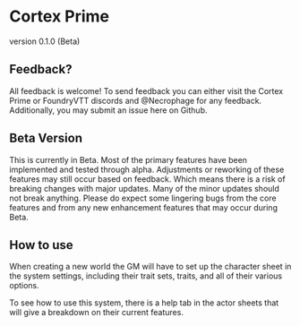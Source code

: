 # Cortex Prime
version 0.1.0 (Beta)

## Feedback?
All feedback is welcome! To send feedback you can either visit the Cortex Prime or FoundryVTT discords and @Necrophage for any feedback. Additionally, you may submit an issue here on Github.

## Beta Version
This is currently in Beta. Most of the primary features have been implemented and tested through alpha. Adjustments or reworking of these features may still occur based on feedback. Which means there is a risk of breaking changes with major updates. Many of the minor updates should not break anything. Please do expect some lingering bugs from the core features and from any new enhancement features that may occur during Beta.

## How to use
When creating a new world the GM will have to set up the character sheet in the system settings, including their trait sets, traits, and all of their various options.

To see how to use this system, there is a help tab in the actor sheets that will give a breakdown on their current features.